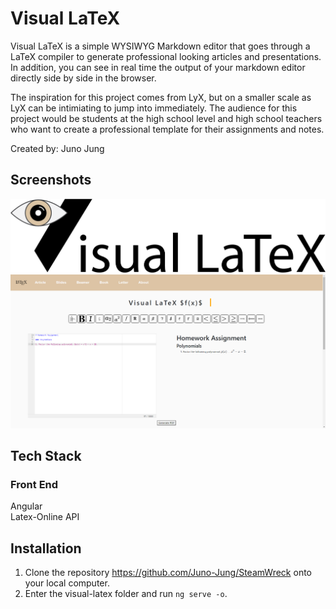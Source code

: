 # Visual LaTeX

Visual LaTeX is a simple WYSIWYG Markdown editor that goes through a LaTeX compiler to generate professional looking articles and presentations. In addition, you can see in real time the output of your markdown editor directly side by side in the browser. 

The inspiration for this project comes from LyX, but on a smaller scale as LyX can be intimiating to jump into immediately. The audience for this project would be students at the high school level and high school teachers who want to create a professional template for their assignments and notes.

Created by: Juno Jung

## Screenshots

![Visual LaTeX Logo](/assets/VL_Logo_01.png?raw=true "Visual LaTeX Logo")
![Visual LaTeX](/assets/Visual-LaTeX.png?raw=true "Visual LaTeX")

## Tech Stack

### Front End

Angular  
Latex-Online API

## Installation

1. Clone the repository https://github.com/Juno-Jung/SteamWreck onto your local computer.
2. Enter the visual-latex folder and run <code>ng serve -o</code>.
